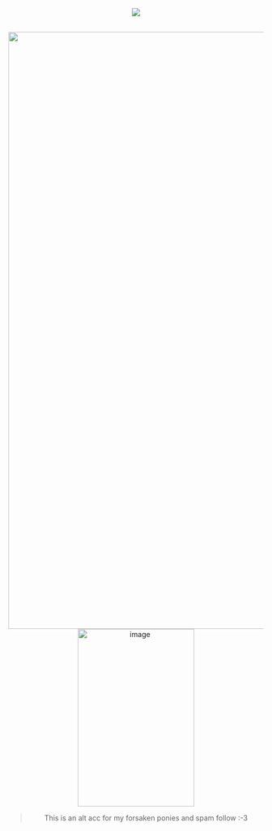 <div align="center">

  
![](https://komarev.com/ghpvc/?username=Bigguykoi&color=724b2f&label=Folks&style=plastic)
<br />


<br />

<img width="1310" height="1177" alt="image" src="https://github.com/user-attachments/assets/ae908df7-434b-454e-8b32-90ba89302b45" />





<img width="230" height="350" alt="image" src="https://github.com/user-attachments/assets/aef3b140-5d9d-47e8-92a2-09f10bdb2e30" />

> This is an alt acc for my forsaken ponies and spam follow :-3

<br />

